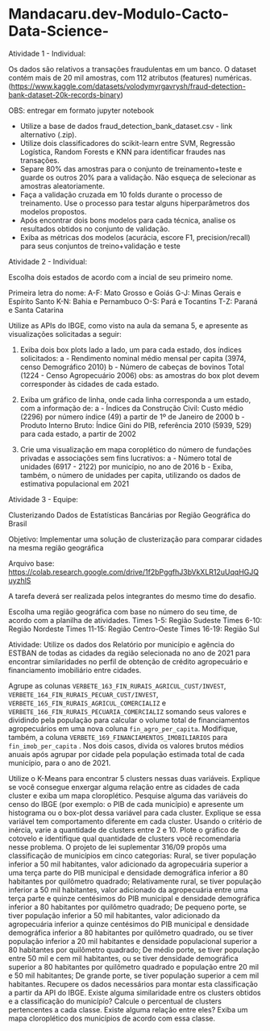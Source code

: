 # Mandacaru.dev-Modulo-Cacto-Data-Science-

Atividade 1 - Individual:

Os dados são relativos a transações fraudulentas em um banco. O dataset contém mais de 20 mil amostras, com 112 atributos (features) numéricas. (https://www.kaggle.com/datasets/volodymyrgavrysh/fraud-detection-bank-dataset-20k-records-binary)

OBS: entregar em formato jupyter notebook

* Utilize a base de dados fraud_detection_bank_dataset.csv - link alternativo (.zip).
* Utilize dois classificadores do scikit-learn entre SVM, Regressão Logística, Random Forests e KNN para identificar fraudes nas transações.
* Separe 80% das amostras para o conjunto de treinamento+teste e guarde os outros 20% para a validação. Não esqueça de selecionar as amostras aleatoriamente.
* Faça a validação cruzada em 10 folds durante o processo de treinamento. Use o processo para testar alguns hiperparâmetros dos modelos propostos.
* Após encontrar dois bons modelos para cada técnica, analise os resultados obtidos no conjunto de validação.
* Exiba as métricas dos modelos (acurácia, escore F1, precision/recall) para seus conjuntos de treino+validação e teste

Atividade 2 - Individual:

Escolha dois estados de acordo com a incial de seu primeiro nome.
 
Primeira letra do nome: 
A-F: Mato Grosso e Goiás
G-J: Minas Gerais e Espírito Santo
K-N: Bahia e Pernambuco
O-S: Pará e Tocantins
T-Z: Paraná e Santa Catarina
 
Utilize as APIs do IBGE, como visto na aula da semana 5, e apresente as visualizações solicitadas a seguir:
 
1) Exiba dois box plots lado a lado, um para cada estado, dos índices solicitados:
a - Rendimento nominal médio mensal per capita (3974, censo Demográfico 2010)
b - Número de cabeças de bovinos Total (1224 - Censo Agropecuário 2006)
obs: as amostras do box plot devem corresponder às cidades de cada estado.
 
2) Exiba um gráfico de linha, onde cada linha corresponda a um estado, com a informação de:
a - Índices da Construção Civil: Custo médio (2296) por número índice (49) a partir de 1º de Janeiro de 2000
b - Produto Interno Bruto: Índice Gini do PIB, referência 2010 (5939, 529) para cada estado, a partir de 2002
 
3) Crie uma visualização em mapa coroplético do número de fundações privadas e associações sem fins lucrativos:
a - Número total de unidades (6917 - 2122) por município, no ano de 2016
b - Exiba, também, o número de unidades per capita, utilizando os dados de estimativa populacional em 2021 

Atividade 3 - Equipe:

Clusterizando Dados de Estatísticas Bancárias por Região Geográfica do Brasil
 
Objetivo: Implementar uma solução de clusterização para comparar cidades na mesma região geográfica 
 
Arquivo base: https://colab.research.google.com/drive/1f2bPggfhJ3bVkXLR12uUqqHGJQuyzhlS
 
A tarefa deverá ser realizada pelos integrantes do mesmo time do desafio.
 
Escolha uma região geográfica com base no número do seu time, de acordo com a planilha de atividades. 
Times 1-5: Região Sudeste
Times 6-10: Região Nordeste
Times 11-15: Região Centro-Oeste
Times 16-19: Região Sul
 
Atividade: 
Utilize os dados dos Relatório por município e agência do ESTBAN de todas as cidades da região selecionada no ano de 2021 para encontrar similaridades no perfil de obtenção de crédito agropecuário e financiamento imobiliário entre cidades. 
 
Agrupe as colunas `VERBETE_163_FIN_RURAIS_AGRICUL_CUST/INVEST`, `VERBETE_164_FIN_RURAIS_PECUAR_CUST/INVEST`, `VERBETE_165_FIN_RURAIS_AGRICUL_COMERCIALIZ` e `VERBETE_166_FIN_RURAIS_PECUARIA_COMERCIALIZ` somando seus valores e dividindo pela população para calcular o volume total de financiamentos agropecuários em uma nova coluna `fin_agro_per_capita`. Modifique, também, a coluna `VERBETE_169_FINANCIAMENTOS_IMOBILIARIOS` para `fin_imob_per_capita` . Nos dois casos, divida os valores brutos médios anuais após agrupar por cidade pela população estimada total de cada município, para o ano de 2021.
 
Utilize o K-Means para encontrar 5 clusters nessas duas variáveis. Explique se você consegue enxergar alguma relação entre as cidades de cada cluster e exiba um mapa cloroplético.
Pesquise alguma das variáveis do censo do IBGE (por exemplo: o PIB de cada município) e apresente um histograma ou o box-plot dessa variável para cada cluster. Explique se essa variável tem comportamento diferente em cada cluster.
Usando o critério de inércia, varie a quantidade de clusters entre 2 e 10. Plote o gráfico de cotovelo e identifique qual quantidade de clusters você recomendaria nesse problema.
O projeto de lei suplementar 316/09 propôs uma classificação de municípios em cinco categorias:
Rural, se tiver população inferior a 50 mil habitantes, valor adicionado da agropecuária superior a uma terça parte do PIB municipal e densidade demográfica inferior a 80 habitantes por quilômetro quadrado;
Relativamente rural, se tiver população inferior a 50 mil habitantes, valor adicionado da agropecuária entre uma terça parte e quinze centésimos do PIB municipal e densidade demográfica inferior a 80 habitantes por quilômetro quadrado;
De pequeno porte, se tiver população inferior a 50 mil habitantes, valor adicionado da agropecuária inferior a quinze centésimos do PIB municipal e densidade demográfica inferior a 80 habitantes por quilômetro quadrado, ou se tiver população inferior a 20 mil habitantes e densidade populacional superior a 80 habitantes por quilômetro quadrado;
De médio porte, se tiver população entre 50 mil e cem mil habitantes, ou se tiver densidade demográfica superior a 80 habitantes por quilômetro quadrado e população entre 20 mil e 50 mil habitantes;
De grande porte, se tiver população superior a cem mil habitantes.
Recupere os dados necessários para montar esta classificação a partir da API do IBGE. Existe alguma similaridade entre os clusters obtidos e a classificação do municípío? Calcule o percentual de clusters pertencentes a cada classe. Existe alguma relação entre eles? Exiba um mapa cloroplético dos municípios de acordo com essa classe.
